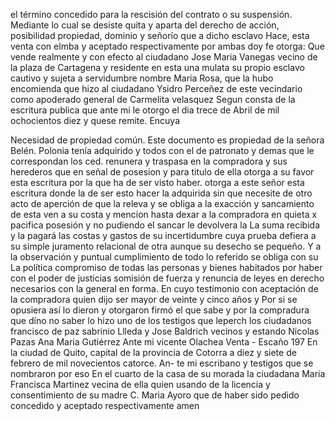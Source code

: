 el término concedido para la rescisión del contrato o su suspensión. Mediante lo cual se desiste quita y aparta del derecho de acción, posibilidad propiedad, dominio y señorío que a dicho esclavo
Hace, esta venta con elmba y aceptado respectivamente por ambas doy fe otorga: Que vende realmente y con efecto al ciudadano Jose Maria Vanegas vecino de la plaza de Cartagena y residente en esta una mulata su propio esclavo cautivo y sujeta a servidumbre nombre
Maria Rosa, que la hubo encomienda que hizo al ciudadano Ysidro Perceñez de este vecindario como apoderado general de Carmelita velasquez Segun consta de la escritura publica que ante mi le otorgo el dia trece de
Abril de mil ochocientos diez y quese remite. Encuya

Necesidad de propiedad común. Este documento es propiedad de la señora Belén. Polonia tenía adquirido y todos con el de patronato y demas que le correspondan los ced. renunera y traspasa en la compradora y sus herederos que en señal de posesion y para titulo de ella otorga a su favor esta escritura por la que ha de ser visto haber.
otorga a este señor esta escritura donde la de ser esto hacer la adquirida sin que necesite de otro acto de aperción de que la releva y se obliga a la exacción y sancamiento de esta ven a su costa y mencion hasta dexar a la compradora en quieta x pacifica posesión y no pudiendo el sancar le devolvera la
La suma recibida y la pagará las costas y gastos de su incertidumbre cuya prueba defiera a su simple juramento relacional de otra aunque su desecho se pequeño. Y a la observación y puntual cumplimiento de todo lo referido se obliga con su
La política compromiso de todas las personas y bienes habitados por haber con el poder de justicias somisión de fuerza y renuncia de leyes en derecho necesarios con la general en forma. En cuyo testimonio con aceptación de la compradora quien dijo ser mayor de veinte y cinco años y
Por si se opusiera así lo dieron y otorgaron firmó el que sabe y por la compradura que díno no saber lo hizo uno de los testigos que leperch los ciudadanos francisco de paz sabrinio Llleda y Jose Baldrich vecinos y estando
Nicolas Pazas Ana Maria Gutiérrez Ante mi vicente Olachea
Venta - Escaño
197 En la ciudad de Quito, capital de la provincia de Cotorra
a diez y siete de febrero de mil novecientos catorce.
An-
te mi escribano y testigos que se nombraron por eso
En el cuarto de la casa de su morada la ciudadana Maria Francisca Martinez vecina de ella quien usando de la licencia y consentimiento de su madre C. Maria Ayoro que de haber sido pedido concedido y aceptado respectivamente amen